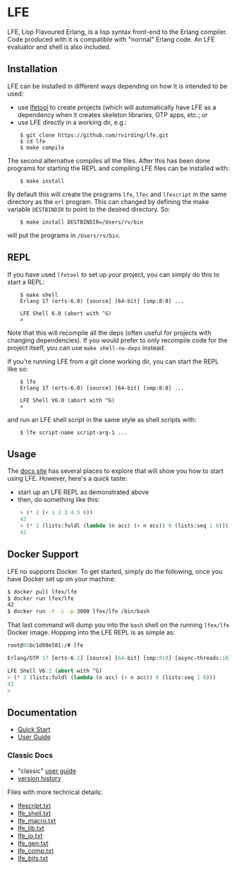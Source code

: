 # LFE

LFE, Lisp Flavoured Erlang, is a lisp syntax front-end to the Erlang
compiler. Code produced with it is compatible with "normal" Erlang
code. An LFE evaluator and shell is also included.


## Installation

LFE can be installed in different ways depending on how it is intended
to be used:

* use [lfetool](https://github.com/lfe/lfetool) to create projects (which will
  automatically have LFE as a dependency when it creates skeleton libraries,
  OTP apps, etc.; or
* use LFE directly in a working dir, e.g.:

```shell
    $ git clone https://github.com/rvirding/lfe.git
    $ cd lfe
    $ make compile
```

The second alternative compiles all the files. After this has been
done programs for starting the REPL and compiling LFE files can be
installed with:

```shell
    $ make install
```

By default this will create the programs ``lfe``, ``lfec`` and
``lfescript`` in the same directory as the ``erl`` program. This can
changed by defining the make variable ``DESTBINDIR`` to point to the
desired directory. So:

```shell
    $ make install DESTBINDIR=/Users/rv/bin
```

will put the programs in ``/Users/rv/bin``.

## REPL

If you have used ``lfetool`` to set up your project, you can simply do this to
start a REPL:

```shell
    $ make shell
    Erlang 17 (erts-6.0) [source] [64-bit] [smp:8:8] ...

    LFE Shell 6.0 (abort with ^G)
    >
```

Note that this will recompile all the deps (often useful for projects with
changing dependencies). If you would prefer to only recompile code for the
project itself, you can use ``make shell-no-deps`` instead.

If you're running LFE from a git clone working dir, you can start the REPL
like so:

```shell
    $ lfe
    Erlang 17 (erts-6.0) [source] [64-bit] [smp:8:8] ...

    LFE Shell V6.0 (abort with ^G)
    >
```

and run an LFE shell script in the same style as shell scripts with:

```shell
    $ lfe script-name script-arg-1 ...
```

## Usage

The [docs site](http://lfe.github.io/docs.html) has several places to explore
that will show you how to start using LFE. However, here's a quick taste:

* start up an LFE REPL as demonstrated above
* then, do something like this:
```cl
    > (* 2 (+ 1 2 3 4 5 6))
    42
    > (* 2 (lists:foldl (lambda (n acc) (+ n acc)) 0 (lists:seq 1 6)))
    42
```

## Docker Support

LFE no supports Docker. To get started, simply do the following, once you
have Docker set up on your machine:

```bash
$ docker pull lfex/lfe
$ docker run lfex/lfe
42
$ docker run -t -i -p 3000 lfex/lfe /bin/bash
```

That last command will dump you into the ``bash`` shell on the running
``lfex/lfe`` Docker image. Hopping into the LFE REPL is as simple as:

```cl
root@95bc1d88e581:/# lfe

Erlang/OTP 17 [erts-6.2] [source] [64-bit] [smp:8:8] [async-threads:10] ...

LFE Shell V6.2 (abort with ^G)
> (* 2 (lists:foldl (lambda (n acc) (+ n acc)) 0 (lists:seq 1 6)))
42
>
```

## Documentation

* [Quick Start](http://lfe.github.io/quick-start/1.html)
* [User Guide](http://lfe.github.io/user-guide/intro/1.html)


### Classic Docs

* "classic" [user guide](doc/user_guide.txt)
* [version history](doc/version_history.md)

Files with more technical details:

* [lfescript.txt](doc/lfescript.txt)
* [lfe_shell.txt](doc/lfe_shell.txt)
* [lfe_macro.txt](doc/lfe_macro.txt)
* [lfe_lib.txt](doc/lfe_lib.txt)
* [lfe_io.txt](doc/lfe_io.txt)
* [lfe_gen.txt](doc/lfe_gen.txt)
* [lfe_comp.txt](doc/lfe_comp.txt)
* [lfe_bits.txt](doc/lfe_bits.txt)
